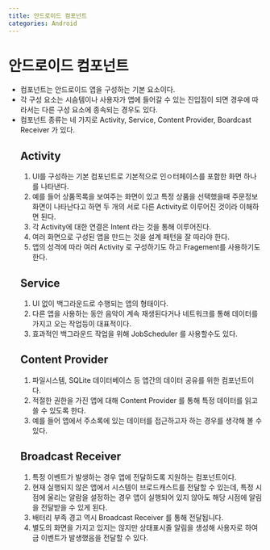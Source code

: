 ```yaml
---
title: 안드로이드 컴포넌트
categories: Android
---
```

# 안드로이드 컴포넌트
- 컴포넌트는 안드로이드 앱을 구성하는 기본 요소이다.
- 각 구성 요소는 시슴템이나 사용자가 앱에 들어갈 수 있는 진입점이 되면 경우에 따라서는 다른 구성 요소에 종속되는 경우도 있다.
- 컴포넌트 종류는 네 가지로 Activity, Service, Content Provider, Boardcast Receiver 가 있다.
  ## Activity
  1. UI를 구성하는 기본 컴포넌트로 기본적으로 인ㅇ터페이스를 포함한 화면 하나를 나타낸다.
  2. 예를 들어 상품목록을 보여주는 화면이 있고 특정 상품을 선택했을때 주문정보 화면이 나타난다고 하면 두 개의 서로 다른 Activity로 이루어진 것이라 이해하면 된다.
  3. 각 Activity에 대한 연결은 Intent 라는 것을 통해 이루어진다.
  4. 여러 화면으로 구성된 앱을 만드는 것을 설계 패턴을 잘 따라야 한다.
  5. 앱의 성격에 따라 여러 Activity 로 구성하기도 하고 Fragement를 사용하기도 한다.
  ## Service
  1. UI 없이 백그라운드로 수행되는 앱의 형태이다.
  2. 다른 앱을 사용하는 동안 음악이 계속 재생된다거나 네트워크를 통해 데이터를 가지고 오는 작업등이 대표적이다.
  3. 효과적인 백그라운드 작업을 위해 JobScheduler 를 사용할수도 있다.
  ## Content Provider
  1. 파일시스템, SQLite 데이터베이스 등 앱간의 데이터 공유를 위한 컴포넌트이다.
  2. 적절한 권한을 가진 앱에 대해 Content Provider 를 통해 특정 데이터를 읽고 쓸 수 있도록 한다.
  3. 예를 들어 앱에서 주소록에 있는 데이터를 접근하고자 하는 경우를 생각해 볼 수 있다.
  ## Broadcast Receiver
  1. 특정 이벤트가 발생하는 경우 앱에 전달하도록 지원하는 컴포넌트이다.
  2. 현재 실행되지 않은 앱에서 시스템이 브로드캐스트를 전달할 수 있는데, 특정 시점에 울리는 알람을 설정하는 경우 앱이 실행되어 있지 않아도 해당 시점에 알림을 전달받을 수 있게 된다.
  3. 배터리 부족 경고 역시 Broadcast Receiver 를 통해 전달됩니다.
  4. 별도의 화면을 가지고 있지는 않지만 상태표시줄 알림을 생성해 사용자로 하여금 이벤트가 발생했음을 전달할 수 있다.
